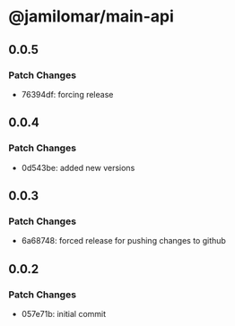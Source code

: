 # @jamilomar/main-api

## 0.0.5

### Patch Changes

- 76394df: forcing release

## 0.0.4

### Patch Changes

- 0d543be: added new versions

## 0.0.3

### Patch Changes

- 6a68748: forced release for pushing changes to github

## 0.0.2

### Patch Changes

- 057e71b: initial commit
